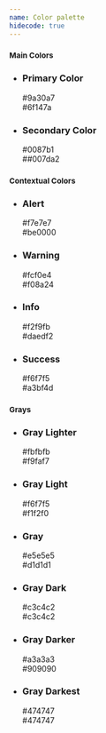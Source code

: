 ```yaml
---
name: Color palette
hidecode: true
---
```

<h3><small>Main Colors</small></h3>
<ul class="palette">
	<li>
		<h3>Primary Color</h3>
		<div class="color bg-primary"><span>#9a30a7</span></div>
		<div class="color bg-primary alt"><span>#6f147a</span></div>
	</li>
  <li>
  	<h3>Secondary Color</h3>
  	<div class="color bg-secondary"><span>#0087b1</span></div>
  	<div class="color bg-secondary alt"><span>##007da2</span></div>
  </li>
</ul>
<h3><small>Contextual Colors</small></h3>
<ul class="palette">
	<li>
		<h3>Alert</h3>
		<div class="color bg-alert"><span class="text-gray-darker">#f7e7e7</span></div>
		<div class="color bg-alert alt"><span>#be0000</span></div>
	</li>
	<li>
		<h3>Warning</h3>
		<div class="color bg-warning"><span class="text-gray-darker">#fcf0e4</span></div>
		<div class="color bg-warning alt"><span>#f08a24</span></div>
	</li>
	<li>
		<h3>Info</h3>
		<div class="color bg-info"><span class="text-gray-darker">#f2f9fb</span></div>
		<div class="color bg-info alt"><span>#daedf2</span></div>
	</li>
	<li>
		<h3>Success</h3>
		<div class="color bg-success"><span class="text-gray-darker">#f6f7f5</span></div>
		<div class="color bg-success alt"><span>#a3bf4d</span></div>
	</li>
</ul>
<h3><small>Grays</small></h3>
<ul class="palette">
	<li>
		<h3>Gray Lighter</h3>
		<div class="color bg-gray-lighter"><span class="text-gray-darker">#fbfbfb</span></div>
		<div class="color bg-gray-lighter alt"><span class="text-gray-darker">#f9faf7</span></div>
	</li>
	<li>
		<h3>Gray Light</h3>
		<div class="color bg-gray-light"><span class="text-gray-darker">#f6f7f5</span></div>
		<div class="color bg-gray-light alt"><span class="text-gray-darker">#f1f2f0</span></div>
	</li>
	<li>
		<h3>Gray</h3>
		<div class="color bg-gray"><span>#e5e5e5</span></div>
		<div class="color bg-gray alt"><span class="text-gray-darker">#d1d1d1</span></div>
	</li>
	<li>
		<h3>Gray Dark</h3>
		<div class="color bg-gray-dark"><span>#c3c4c2</span></div>
		<div class="color bg-gray-dark alt"><span>#c3c4c2</span></div>
	</li>
	<li>
		<h3>Gray Darker</h3>
		<div class="color bg-gray-darker"><span>#a3a3a3</span></div>
		<div class="color bg-gray-darker alt"><span>#909090</span></div>
	</li>
	<li>
		<h3>Gray Darkest</h3>
		<div class="color bg-gray-darkest"><span>#474747</span></div>
		<div class="color bg-gray-darkest"><span class="text-gray-darkest">#474747</span></div>
	</li>
</ul>
